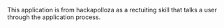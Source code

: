 This application is from hackapolloza as a rectuiting skill that talks a user through the application process. 


